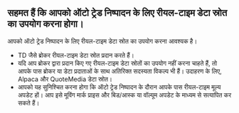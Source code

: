 ## सहमत हैं कि आपको ऑटो ट्रेड निष्पादन के लिए रीयल-टाइम डेटा स्रोत का उपयोग करना होगा।

आपको ऑटो ट्रेड निष्पादन के लिए रीयल-टाइम डेटा स्रोत का उपयोग करना आवश्यक है।
- TD जैसे ब्रोकर रीयल-टाइम डेटा स्रोत प्रदान करते हैं।
- यदि आप ब्रोकर द्वारा प्रदान किए गए रीयल-टाइम डेटा स्रोतों का उपयोग नहीं करना चाहते हैं, तो आपके पास ब्रोकर या डेटा प्रदाताओं के साथ अतिरिक्त सदस्यता विकल्प भी हैं। उदाहरण के लिए, Alpaca और QuoteMedia डेटा स्रोत।
- आपको यह सुनिश्चित करना होगा कि ऑटो ट्रेड निष्पादन के दौरान आपके पास रीयल-टाइम मूल्य अपडेट हों। आप इसे मूविंग मार्क प्राइस और बिड/आस्क या वॉल्यूम अपडेट के माध्यम से सत्यापित कर सकते हैं।

